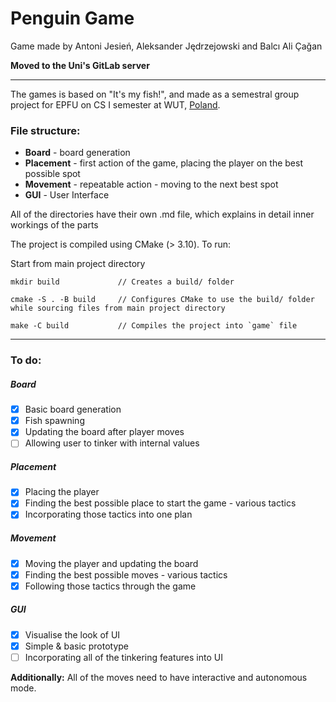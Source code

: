 # Penguin Game

Game made by Antoni Jesień, Aleksander Jędrzejowski and Balcı Ali Çağan

**Moved to the Uni's GitLab server**

----

The games is based on "It's my fish!", and made as a semestral group project for EPFU on CS I semester at WUT, [Poland](https://www.youtube.com/watch?v=s9PzYuVwCSE).

### File structure:
 - **Board**     - board generation
 - **Placement** - first action of the game, placing the player on the best possible spot
 - **Movement**  - repeatable action - moving to the next best spot
 - **GUI**       - User Interface

All of the directories have their own .md file, which explains in detail inner workings of the parts

The project is compiled using CMake (> 3.10). To run:

Start from main project directory

```
mkdir build             // Creates a build/ folder

cmake -S . -B build     // Configures CMake to use the build/ folder while sourcing files from main project directory

make -C build           // Compiles the project into `game` file
```

----

### To do:

##### Board
 - [x] Basic board generation
 - [x] Fish spawning
 - [x] Updating the board after player moves
 - [ ] Allowing user to tinker with internal values

##### Placement
 - [x] Placing the player
 - [x] Finding the best possible place to start the game - various tactics
 - [x] Incorporating those tactics into one plan

##### Movement
 - [x] Moving the player and updating the board
 - [x] Finding the best possible moves - various tactics
 - [x] Following those tactics through the game

##### GUI
 - [x] Visualise the look of UI
 - [x] Simple & basic prototype
 - [ ] Incorporating all of the tinkering features into UI

**Additionally:**
All of the moves need to have interactive and autonomous mode.
 
